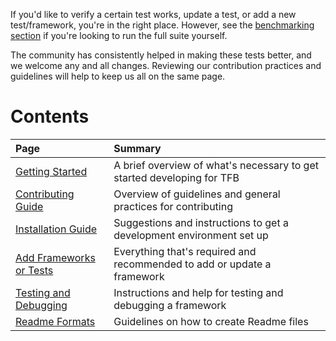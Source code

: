 If you'd like to verify a certain test works, update a test, or 
add a new test/framework, you're in the right place. 
However, see the [benchmarking section](../Benchmarking) 
if you're looking to run the full suite yourself.

The community has consistently helped in making these tests better, 
and we welcome any and all changes. Reviewing our contribution 
practices and guidelines will help to keep us all on the same page. 

# Contents

| Page | Summary |
|:---- |:------- |
[Getting Started](Getting-Started) | A brief overview of what's necessary to get started developing for TFB
[Contributing Guide](Contributing-Guide) | Overview of guidelines and general practices for contributing
[Installation Guide](Installation-Guide) | Suggestions and instructions to get a development environment set up
[Add Frameworks or Tests](Add-Frameworks-or-Tests) | Everything that's required and recommended to add or update a framework
[Testing and Debugging](Testing-and-Debugging) | Instructions and help for testing and debugging a framework
[Readme Formats](Readme-Formats) | Guidelines on how to create Readme files